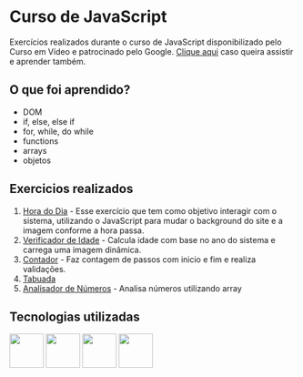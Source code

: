 # Curso de JavaScript
Exercícios realizados durante o curso de JavaScript disponibilizado pelo Curso em Vídeo e patrocinado pelo Google. [Clique aqui](https://www.cursoemvideo.com/curso/javascript/) caso queira assistir e aprender também.

## O que foi aprendido?
- DOM
- if, else, else if
- for, while, do while
- functions
- arrays
- objetos

## Exercicios realizados
1. [Hora do Dia](https://github.com/isabellegomesv/javascript-cursoemvideo/tree/master/aula012-ex/ex014) - Esse exercício que tem como objetivo interagir com o sistema, utilizando o JavaScript para mudar o background do site e a imagem conforme a hora passa.
2. [Verificador de Idade](https://github.com/isabellegomesv/javascript-cursoemvideo/tree/master/aula012-ex/ex015) - Calcula idade com base no ano do sistema e carrega uma imagem dinâmica.
3. [Contador](https://github.com/isabellegomesv/javascript-cursoemvideo/tree/master/aula14-ex/ex016) - Faz contagem de passos com inicio e fim e realiza validações.
4. [Tabuada](https://github.com/isabellegomesv/javascript-cursoemvideo/tree/master/aula14-ex/ex017)
5. [Analisador de Números](https://github.com/isabellegomesv/javascript-cursoemvideo/tree/master/aula16ex/ex018) - Analisa números utilizando array

## Tecnologias utilizadas
<img src="https://cdn.jsdelivr.net/gh/devicons/devicon/icons/javascript/javascript-original.svg" width="60px" height="60px"/> <img src="https://cdn.jsdelivr.net/gh/devicons/devicon/icons/nodejs/nodejs-original.svg" width="60px" height="60px"/> <img src="https://cdn.jsdelivr.net/gh/devicons/devicon/icons/html5/html5-original-wordmark.svg" width="60px" height="60px"/> <img src="https://cdn.jsdelivr.net/gh/devicons/devicon/icons/css3/css3-original-wordmark.svg" width="60px" height="60px"/>
